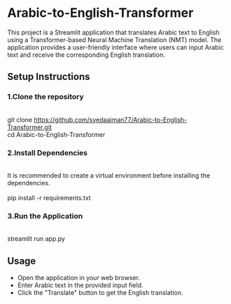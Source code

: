# Arabic-to-English-Transformer
This project is a Streamlit application that translates Arabic text to English using a Transformer-based Neural Machine Translation (NMT) model. The application provides a user-friendly interface where users can input Arabic text and receive the corresponding English translation.
## Setup Instructions
### 1.Clone the repository
<br> git clone <https://github.com/syedaaiman77/Arabic-to-English-Transformer.git> <br>cd Arabic-to-English-Transformer
### 2.Install Dependencies
<br>It is recommended to create a virtual environment before installing the dependencies. <br><br> pip install -r requirements.txt
### 3.Run the Application
<br>streamlit run app.py
## Usage
 - Open the application in your web browser.<br>
 - Enter Arabic text in the provided input field.<br>
 - Click the "Translate" button to get the English translation.<br>
